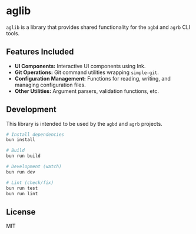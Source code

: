 # aglib

`aglib` is a library that provides shared functionality for the `agbd` and `agrb` CLI tools.

## Features Included

- **UI Components:** Interactive UI components using Ink.
- **Git Operations:** Git command utilities wrapping `simple-git`.
- **Configuration Management:** Functions for reading, writing, and managing configuration files.
- **Other Utilities:** Argument parsers, validation functions, etc.

## Development

This library is intended to be used by the `agbd` and `agrb` projects.

```bash
# Install dependencies
bun install

# Build
bun run build

# Development (watch)
bun run dev

# Lint (check/fix)
bun run test
bun run lint
```

## License

MIT
